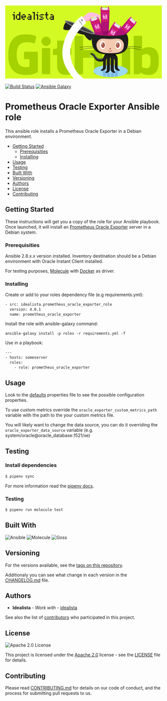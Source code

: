 ![Logo](https://raw.githubusercontent.com/idealista/prometheus_oracle_exporter_role/master/logo.gif)

[![Build Status](https://travis-ci.org/idealista/prometheus_oracle_exporter_role.png)](https://travis-ci.org/idealista/prometheus_oracle_exporter_role)
[![Ansible Galaxy](https://img.shields.io/badge/galaxy-idealista.prometheus_oracle_exporter_role-B62682.svg)](https://galaxy.ansible.com/idealista/prometheus_oracle_exporter_role)


<!-- This readme is not nearly finished  -->



# Prometheus Oracle Exporter Ansible role

This ansible role installs a Prometheus Oracle Exporter in a Debian environment.

- [Getting Started](#getting-started)
	- [Prerequisities](#prerequisities)
	- [Installing](#installing)
- [Usage](#usage)
- [Testing](#testing)
- [Built With](#built-with)
- [Versioning](#versioning)
- [Authors](#authors)
- [License](#license)
- [Contributing](#contributing)

## Getting Started
These instructions will get you a copy of the role for your Ansible playbook. Once launched, it will install an [Prometheus Oracle Exporter](https://github.com/iamseth/oracledb_exporter) server in a Debian system.

### Prerequisities

Ansible 2.8.x.x version installed.
Inventory destination should be a Debian environment with Oracle Instant Client installed.

For testing purposes, [Molecule](https://molecule.readthedocs.io/) with [Docker](https://www.docker.com/) as driver.

### Installing

Create or add to your roles dependency file (e.g requirements.yml):

```
- src: idealista.prometheus_oracle_exporter_role
  version: 4.0.1
  name: prometheus_oracle_exporter
```

Install the role with ansible-galaxy command:

```
ansible-galaxy install -p roles -r requirements.yml -f
```

Use in a playbook:

```
---
- hosts: someserver
  roles:
    - role: prometheus_oracle_exporter
```

## Usage

Look to the [defaults](defaults/main.yml) properties file to see the possible configuration properties.

To use custom metrics override the  ```oracle_exporter_custom_metrics_path``` variable with the path to the your custom metrics file.

You will likely want to change the data source, you can do it overriding the ```oracle_exporter_data_source``` variable  (e.g. system/oracle@oracle_database:1521/xe)

## Testing

### Install dependencies

```sh
$ pipenv sync
```

For more information read the [pipenv docs](https://docs.pipenv.org/).

### Testing

```sh
$ pipenv run molecule test 
```

## Built With

![Ansible](https://img.shields.io/badge/ansible-2.8.0.0-green.svg)
![Molecule](https://img.shields.io/badge/molecule-2.22.0-green.svg)
![Goss](https://img.shields.io/badge/goss-0.3.7-green.svg)

## Versioning

For the versions available, see the [tags on this repository](https://github.com/idealista/prometheus_oracle_exporter_role/tags).

Additionaly you can see what change in each version in the [CHANGELOG.md](CHANGELOG.md) file.

## Authors

* **Idealista** - *Work with* - [idealista](https://github.com/idealista)

See also the list of [contributors](https://github.com/idealista/prometheus_oracle_exporter_role/contributors) who participated in this project.

## License

![Apache 2.0 License](https://img.shields.io/hexpm/l/plug.svg)

This project is licensed under the [Apache 2.0](https://www.apache.org/licenses/LICENSE-2.0) license - see the [LICENSE](LICENSE) file for details.

## Contributing

Please read [CONTRIBUTING.md](.github/CONTRIBUTING.md) for details on our code of conduct, and the process for submitting pull requests to us.
